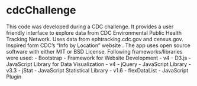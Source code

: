 # cdcChallenge
This code was developed during a CDC challenge. It provides a user friendly interface to explore data from CDC Environmental Public Health Tracking Network. Uses data from ephtracking.cdc.gov and census.gov. Inspired form CDC’s “Info by Location” website . The app uses open source software with either MIT or BSD License. Following frameworks/libraries were used:  - Bootstrap - Framework for Website Development - v4  - D3.js - JavaScript Library for Data Visualization - v4  - jQuery - JavaScript Library - v3.3  - jStat - JavaScript Statistical Library - v1.6  - flexDataList - JavaScript Plugin
